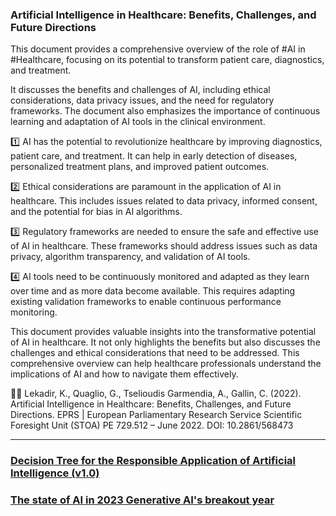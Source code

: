 ### Artificial Intelligence in Healthcare: Benefits, Challenges, and Future Directions

This document provides a comprehensive overview of the role of #AI in #Healthcare, focusing on its potential to transform patient care, diagnostics, and treatment.

It discusses the benefits and challenges of AI, including ethical considerations, data privacy issues, and the need for regulatory frameworks. The document also emphasizes the importance of continuous learning and adaptation of AI tools in the clinical environment.

1️⃣ AI has the potential to revolutionize healthcare by improving diagnostics, patient care, and treatment. It can help in early detection of diseases, personalized treatment plans, and improved patient outcomes.

2️⃣ Ethical considerations are paramount in the application of AI in healthcare. This includes issues related to data privacy, informed consent, and the potential for bias in AI algorithms.

3️⃣ Regulatory frameworks are needed to ensure the safe and effective use of AI in healthcare. These frameworks should address issues such as data privacy, algorithm transparency, and validation of AI tools.

4️⃣ AI tools need to be continuously monitored and adapted as they learn over time and as more data become available. This requires adapting existing validation frameworks to enable continuous performance monitoring.

This document provides valuable insights into the transformative potential of AI in healthcare. It not only highlights the benefits but also discusses the challenges and ethical considerations that need to be addressed. This comprehensive overview can help healthcare professionals understand the implications of AI and how to navigate them effectively.

✍🏻 Lekadir, K., Quaglio, G., Tselioudis Garmendia, A., Gallin, C. (2022). Artificial Intelligence in Healthcare: Benefits, Challenges, and Future Directions. EPRS | European Parliamentary Research Service
Scientific Foresight Unit (STOA) PE 729.512 – June 2022.
DOI: 10.2861/568473

---

### [Decision Tree for the Responsible Application of Artificial Intelligence (v1.0)](Decision%20Tree%20for%20the%20Responsible%20Application%20of%20Artificial%20Intelligence%20%28v1.0%29%20%281%29.pdf)

### [The state of AI in 2023 Generative AI's breakout year](The%20state%20of%20AI%20in%202023%20Generative%20AI%27s%20breakout%20year.pdf)